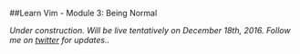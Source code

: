 ##Learn Vim - Module 3: Being Normal

_Under construction. Will be live tentatively on December 18th, 2016. Follow me on [twitter](https://twitter.com/manasthakur17) for updates.._

